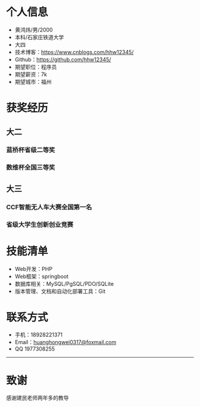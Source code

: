 # 个人信息

 - 黄鸿炜/男/2000
 - 本科/石家庄铁道大学
 - 大四
 - 技术博客：https://www.cnblogs.com/hhw12345/
 - Github：https://github.com/hhw12345/
 - 期望职位：程序员
 - 期望薪资：7k
 - 期望城市：福州




# 获奖经历

## 大二

### 蓝桥杯省级二等奖
### 数维杯全国三等奖


## 大三
### CCF智能无人车大赛全国第一名
### 省级大学生创新创业竞赛


  
  
# 技能清单
- Web开发：PHP
- Web框架：springboot
- 数据库相关：MySQL/PgSQL/PDO/SQLite
- 版本管理、文档和自动化部署工具：Git
      
# 联系方式

- 手机：18928221371
- Email：huanghongwei0317@foxmail.com
- QQ 1977308255


---      
# 致谢
感谢建民老师两年多的教导
      
